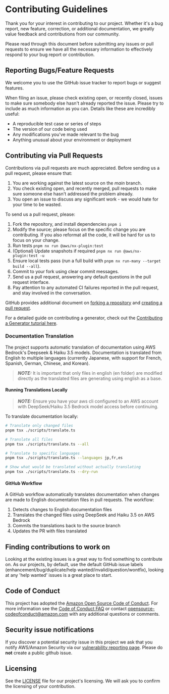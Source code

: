 # Contributing Guidelines

Thank you for your interest in contributing to our project. Whether it's a bug report, new feature, correction, or additional
documentation, we greatly value feedback and contributions from our community.

Please read through this document before submitting any issues or pull requests to ensure we have all the necessary
information to effectively respond to your bug report or contribution.

## Reporting Bugs/Feature Requests

We welcome you to use the GitHub issue tracker to report bugs or suggest features.

When filing an issue, please check existing open, or recently closed, issues to make sure somebody else hasn't already
reported the issue. Please try to include as much information as you can. Details like these are incredibly useful:

- A reproducible test case or series of steps
- The version of our code being used
- Any modifications you've made relevant to the bug
- Anything unusual about your environment or deployment

## Contributing via Pull Requests

Contributions via pull requests are much appreciated. Before sending us a pull request, please ensure that:

1. You are working against the latest source on the _main_ branch.
2. You check existing open, and recently merged, pull requests to make sure someone else hasn't addressed the problem already.
3. You open an issue to discuss any significant work - we would hate for your time to be wasted.

To send us a pull request, please:

1. Fork the repository, and install dependencies `pnpm i`
1. Modify the source; please focus on the specific change you are contributing. If you also reformat all the code, it will be hard for us to focus on your change.
1. Run tests `pnpm nx run @aws/nx-plugin:test`
1. (Optional) Update snapshots if required `pnpm nx run @aws/nx-plugin:test -u`
1. Ensure local tests pass (run a full build with `pnpm nx run-many --target build --all`).
1. Commit to your fork using clear commit messages.
1. Send us a pull request, answering any default questions in the pull request interface.
1. Pay attention to any automated CI failures reported in the pull request, and stay involved in the conversation.

GitHub provides additional document on [forking a repository](https://help.github.com/articles/fork-a-repo/) and
[creating a pull request](https://help.github.com/articles/creating-a-pull-request/).

For a detailed guide on contributing a generator, check out the [Contributing a Generator tutorial here](https://awslabs.github.io/nx-plugin-for-aws/get_started/tutorials/contribute-generator).

### Documentation Translation

The project supports automatic translation of documentation using AWS Bedrock's Deepseek & Haiku 3.5 models. Documentation is translated from English to multiple languages (currently Japanese, with support for French, Spanish, German, Chinese, and Korean).

> **_NOTE:_** It is important that only files in english (en folder) are modified directly as the translated files are generating using english as a base.

#### Running Translations Locally

> **_NOTE:_** Ensure you have your aws cli configured to an AWS account with DeepSeek/Haiku 3.5 Bedrock model access before continuing.

To translate documentation locally:

```bash
# Translate only changed files
pnpm tsx ./scripts/translate.ts

# Translate all files
pnpm tsx ./scripts/translate.ts --all

# Translate to specific languages
pnpm tsx ./scripts/translate.ts --languages jp,fr,es

# Show what would be translated without actually translating
pnpm tsx ./scripts/translate.ts --dry-run
```

#### GitHub Workflow

A GitHub workflow automatically translates documentation when changes are made to English documentation files in pull requests. The workflow:

1. Detects changes to English documentation files
2. Translates the changed files using DeepSeek and Haiku 3.5 on AWS Bedrock
3. Commits the translations back to the source branch
4. Updates the PR with files translated

## Finding contributions to work on

Looking at the existing issues is a great way to find something to contribute on. As our projects, by default, use the default GitHub issue labels (enhancement/bug/duplicate/help wanted/invalid/question/wontfix), looking at any 'help wanted' issues is a great place to start.

## Code of Conduct

This project has adopted the [Amazon Open Source Code of Conduct](https://aws.github.io/code-of-conduct).
For more information see the [Code of Conduct FAQ](https://aws.github.io/code-of-conduct-faq) or contact
opensource-codeofconduct@amazon.com with any additional questions or comments.

## Security issue notifications

If you discover a potential security issue in this project we ask that you notify AWS/Amazon Security via our [vulnerability reporting page](http://aws.amazon.com/security/vulnerability-reporting/). Please do **not** create a public github issue.

## Licensing

See the [LICENSE](LICENSE) file for our project's licensing. We will ask you to confirm the licensing of your contribution.

